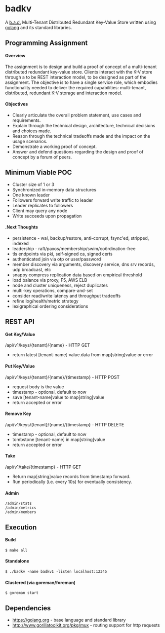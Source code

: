 # badkv

A [b.a.d.](https://github.com/bruceadowns) Multi-Tenant Distributed Redundant Key-Value Store written using  [golang](https://golang.org) and its standard libraries.

## Programming Assignment

#### Overview

The assignment is to design and build a proof of concept of a multi-tenant distributed redundant key-value store. Clients interact with the K-V store through a to be REST interaction model, to be designed as part of the assignment. The objective is to have a single service role, which embodies functionality needed to deliver the required capabilities: multi-tenant, distributed, redundant K-V storage and interaction model.

#### Objectives

* Clearly articulate the overall problem statement, use cases and requirements.
* Explain through the technical design, architecture, technical decisions and choices made.
* Reason through the technical tradeoffs made and the impact on the usage scenarios.
* Demonstrate a working proof of concept.
* Answer and defend questions regarding the design and proof of concept by a forum of peers.

## Minimum Viable POC

* Cluster size of 1 or 3
* Synchronized in-memory data structures
* One known leader
* Followers forward write traffic to leader
* Leader replicates to followers
* Client may query any node
* Write succeeds upon propagation

#### .Next Thoughts

* persistence - wal, backup/restore, anti-corrupt, fsync'ed, stripped, indexed
* leadership - raft/paxos/membership/swim/coördination-free
* tls endpoints via pki, self-signed ca, signed certs
* authenticated join via otp or user/password
* member discovery via arguments, discovery service, dns srv records, udp broadcast, etc
* snappy compress replication data based on empirical threshold
* load balance via proxy, F5, AWS ELB
* node and cluster uniqueness, reject duplicates
* multi-key operations, compare-and-set
* consider read/write latency and throughput tradeoffs
* refine log/health/metric strategy
* lexigraphical ordering considerations

## REST API

#### Get Key/Value

/api/v1/keys/{tenant}/{name} - HTTP GET

* return latest [tenant-name] value.data from map[string]value or error

#### Put Key/Value

/api/v1/keys/{tenant}/{name}/{timestamp} - HTTP POST

* request body is the value
* timestamp - optional, default to now
* save [tenant-name]value to map[string]value
* return accepted or error

#### Remove Key

/api/v1/keys/{tenant}/{name}/{timestamp} - HTTP DELETE

* timestamp - optional, default to now
* tombstone [tenant-name] in map[string]value
* return accepted or error

#### Take

/api/v1/take/{timestamp} - HTTP GET

* Return map[string]value records from timestamp forward.
* Run periodically (i.e. every 10s) for eventually consistency.

#### Admin

```
/admin/stats
/admin/metrics
/admin/members
```

## Execution

#### Build

```
$ make all
```

#### Standalone

```
$ ./badkv -name badkv1 -listen localhost:12345
```

#### Clustered (via goreman/foreman)

```
$ goreman start
```

## Dependencies

* https://golang.org - base language and standard library
* http://www.gorillatoolkit.org/pkg/mux - routing support for http requests
